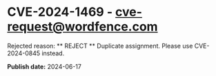 # CVE-2024-1469 - cve-request@wordfence.com

Rejected reason: ** REJECT ** Duplicate assignment. Please use CVE-2024-0845 instead.

**Publish date:** 2024-06-17
